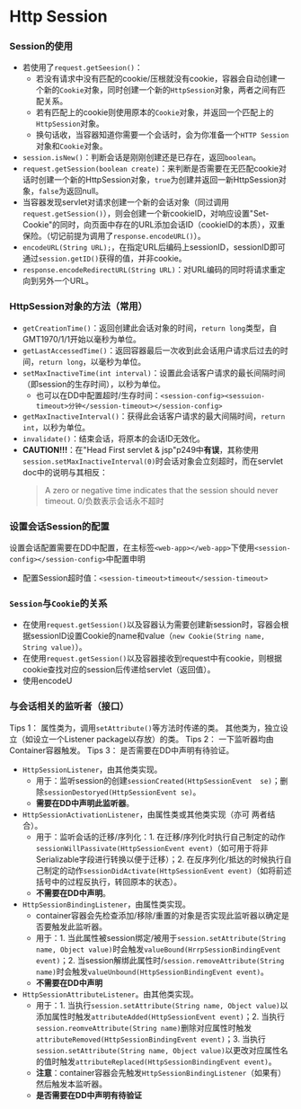 # Http Session
### Session的使用

- 若使用了`request.getSeesion()`：
  - 若没有请求中没有匹配的cookie/压根就没有cookie，容器会自动创建一个新的`Cookie`对象，同时创建一个新的`HttpSession`对象，两者之间有匹配关系。
  - 若有匹配上的cookie则使用原本的`Cookie`对象，并返回一个匹配上的`HttpSession`对象。
  - 换句话收，当容器知道你需要一个会话时，会为你准备一个`HTTP Session`对象和`Cookie`对象。
- `session.isNew()`：判断会话是刚刚创建还是已存在，返回`boolean`。
- `request.getSession(boolean create)`：来判断是否需要在无匹配cookie对话时创建一个新的HttpSession对象，`true`为创建并返回一新HttpSession对象，`false`为返回null。
- 当容器发现servlet对请求创建一个新的会话对象（同过调用`request.getSession()`），则会创建一个新cookieID，对响应设置"Set-Cookie"的同时，向页面中存在的URL添加会话ID（cookieID的本质），双重保险。（切记前提为调用了`response.encodeURL()`）。
- `encodeURL(String URL);`，在指定URL后编码上sessionID，sessionID即可通过`session.getID()`获得的值，并非cookie。
- `response.encodeRedirectURL(String URL)`：对URL编码的同时将请求重定向到另外一个URL。


### HttpSession对象的方法（常用）

- `getCreationTime()`：返回创建此会话对象的时间，`return long`类型，自GMT1970/1/1开始以毫秒为单位。
- `getLastAccessedTime()`：返回容器最后一次收到此会话用户请求后过去的时间，`return long`，以毫秒为单位。
- `setMaxInactiveTime(int interval)`：设置此会话客户请求的最长间隔时间（即session的生存时间），以秒为单位。
  - 也可以在DD中配置超时/生存时间：`<session-config><sessuion-timeout>分钟</session-timeout></session-config>`
- `getMaxInactiveInterval()`：获得此会话客户请求的最大间隔时间，`return int`，以秒为单位。
- `invalidate()`：结束会话，将原本的会话ID无效化。
- **CAUTION!!!**：在"Head First servlet & jsp"p249中**有误**，其称使用`session.setMaxInactiveInterval(0)`时会话对象会立刻超时，而在servlet doc中的说明与其相反：
  > A zero or negative time indicates that the session should never timeout.
0/负数表示会话永不超时

### 设置会话Session的配置

设置会话配置需要在DD中配置，在主标签`<web-app></web-app>`下使用`<session-config></session-config>`中配置申明
- 配置Session超时值：`<session-timeout>timeout</session-timeout>`

### `Session`与`Cookie`的关系
- 在使用`request.getSession()`以及容器认为需要创建新session时，容器会根据sessionID设置Cookie的name和value（`new Cookie(String name, String value)`）。
- 在使用`request.getSession()`以及容器接收到request中有cookie，则根据cookie查找对应的session后传递给servlet（返回值）。
- 使用encodeU

### 与会话相关的监听者（接口）
Tips 1：
属性类为，调用`setAttribute()`等方法时传递的类。
其他类为，独立设立（如设立一个Listener package以存放）的类。
Tips 2：
一下监听器均由Container容器触发。
Tips 3：
是否需要在DD中声明有待验证。

- `HttpSessionListener`，由其他类实现。
  - 用于：监听session的创建`sessionCreated(HttpSessionEvent 
  se)`；删除`sessionDestoryed(HttpSessionEvent se)`。
  - **需要在DD中声明此监听器**。
- `HttpSessionActivationListener`，由属性类或其他类实现（亦可
  两者结合）。
  - 用于：监听会话的迁移/序列化：1. 在迁移/序列化时执行自己制定的动作`sessionWillPassivate(HttpSessionEvent event)`（如可用于将非Serializable字段进行转换以便于迁移）；2. 在反序列化/抵达的时候执行自己制定的动作`sessionDidActivate(HttpSessionEvent event)`（如将前述括号中的过程反执行，转回原本的状态）。
  - **不需要在DD中声明**。
- `HttpSessionBindingListener`，由属性类实现。
    - container容器会先检查添加/移除/重置的对象是否实现此监听器以确定是否要触发此监听器。
    - 用于：1. 当此属性被session绑定/被用于`session.setAttribute(String name, Object value)`时会触发`valueBound(HrrpSessionBindingEvent event)`；2. 当session解绑此属性时/`session.removeAttribute(String name)`时会触发`valueUnbound(HttpSessionBindingEvent event)`。
    - **不需要在DD中声明**
- `HttpSessionAttributeListener`。由其他类实现。
    - 用于：1. 当执行`session.setAttribute(String name, Object value)`以添加属性时触发`attributeAdded(HttpSessionEvent event)`；2. 当执行`session.reomveAttribute(String name)`删除对应属性时触发`attributeRemoved(HttpSessionBindingEvent event)`；3. 当执行`session.setAttribute(String name, Object value)`以更改对应属性名的值时触发`attributeReplaced(HttpSessionBindingEvent event)`。
    - **注意**：container容器会先触发`HttpSessionBindingListener`（如果有）然后触发本监听器。
    -  **是否需要在DD中声明有待验证**

 

 

